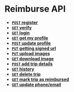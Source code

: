 # Reimburse API

- **[<code>POST</code> register](https://github.com/poojapauskar/reimburse_admin/blob/master/docs/register.md)**
- **[<code>GET</code> verify](https://github.com/poojapauskar/reimburse_admin/blob/master/docs/verify.md)**
- **[<code>GET</code> login](https://github.com/poojapauskar/reimburse_admin/blob/master/docs/login.md)**
- **[<code>GET</code> get my profile](https://github.com/poojapauskar/reimburse_admin/blob/master/docs/get_my_profile.md)**
- **[<code>POST</code> update profile](https://github.com/poojapauskar/reimburse_admin/blob/master/docs/edit_profile.md)**
- **[<code>PUT</code> getting signed url](https://github.com/poojapauskar/reimburse_admin/blob/master/docs/get_signed_url.md)**
- **[<code>PUT</code> upload images](https://github.com/poojapauskar/reimburse_admin/blob/master/docs/upload_image.md)**
- **[<code>GET</code> download image](https://github.com/poojapauskar/reimburse_admin/blob/master/docs/download.md)**
- **[<code>POST</code> add trip details](https://github.com/poojapauskar/reimburse_admin/blob/master/docs/add_trip_details.md)**
- **[<code>GET</code> history](https://github.com/poojapauskar/reimburse_admin/blob/master/docs/history.md)**
- **[<code>GET</code> delete trip](https://github.com/poojapauskar/reimburse_admin/blob/master/docs/delete_trip.md)**
- **[<code>GET</code> mark trip as reimbursed](https://github.com/poojapauskar/reimburse_admin/blob/master/docs/mark_trip_as_reimbursed.md)**
- **[<code>GET</code> update phone/email](https://github.com/poojapauskar/reimburse_admin/blob/master/docs/update_phone_email.md)**
